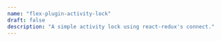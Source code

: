 ```yaml
---
name: "flex-plugin-activity-lock"
draft: false
description: "A simple activity lock using react-redux's connect."
---
```

